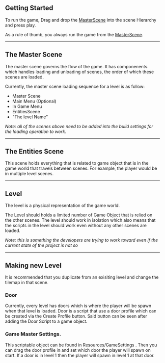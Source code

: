 ## Getting Started

To run the game, Drag and drop the [MasterScene](./Scenes/SetupScene) into the scene Hierarchy and press play.

As a rule of thumb, you always run the game from the  [MasterScene](./Scenes/SetupScene). 

---

## The Master Scene

The master scene governs the flow of the game. It has componenents which handles loading and unloading of scenes, the order of which these scenes are loaded. 

Currently, the master scene loading sequence for a level is as follow:

- Master Scene
- Main Menu (Optional)
- In Game Menu
- EntitiesScene
- "The level Name"

_Note: all of the scenes above need to be added into the build settings for the loading operation to work._

---
## The Entities Scene

This scene holds everything that is related to game object that is in the game world that travels between scenes. For example, the player would be in multiple level scenes.

---
## Level

The level is a physical representation of the game world.

The Level should holds a limited number of Game Object that is relied on the other scenes. The level should work in isolation which also means that the scripts in the level should work even without any other scenes are loaded.

_Note: this is something the developers are trying to work toward even if the current state of the project is not so_

---

## Making new Level

It is recommended that you duplicate from an exisiting level and change the tilemap in that scene.

### Door 

Currently, every level has doors which is where the player will be spawn when that level is loaded.
Door is a script that use a door profile which can be created via the Create Profile button. 
Said button can be seen after adding the Door Script to a game object.

### Game Master Settings.

This scriptable object can be found in Resources/GameSettings . Then you can drag the door profile in and set which door the player will spawn on start. If a door is in  level 1 then the player will spawn in level 1 at that door.
